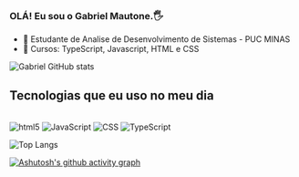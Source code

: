 ### OLÁ! Eu sou o Gabriel Mautone.🖐

- 🔭 Estudante de Analise de Desenvolvimento de Sistemas - PUC MINAS
- 🌱 Cursos: TypeScript, Javascript, HTML e CSS

![Gabriel GitHub stats](https://github-readme-stats.vercel.app/api?username=gabrielmautone&show_icons=true&theme=codeSTACKr)

## Tecnologias que eu uso no meu dia

<div style="display: inline_block"><br/>
  <img aling="center" alt="html5" src="https://img.shields.io/badge/HTML5-E34F26?style=for-the-badge&logo=html5&logoColor=white" />
  <img aling="center" alt="JavaScript" src="https://img.shields.io/badge/JavaScript-323330?style=for-the-badge&logo=javascript&logoColor=F7DF1E" />
  <img aling="center" alt="CSS" src="https://img.shields.io/badge/CSS-239120?&style=for-the-badge&logo=css3&logoColor=white" />
  <img aling="center" alt="TypeScript" src="https://img.shields.io/badge/TypeScript-007ACC?style=for-the-badge&logo=typescript&logoColor=white" />
</div>

![Top Langs](https://github-readme-stats.vercel.app/api/top-langs/?username=gabrielmautone&exclude_repo=github-readme-stats,gabrielmautone.github.io&theme=codeSTACKr)


[![Ashutosh's github activity graph](https://github-readme-activity-graph.vercel.app/graph?username=gabrielmautone&bg_color=0a0c10&color=e95e2d&line=f1e05a&point=ffffff&area=true&hide_border=true)](https://github.com/ashutosh00710/github-readme-activity-graph)

